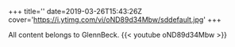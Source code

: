 +++
title=''
date=2019-03-26T15:43:26Z
cover='https://i.ytimg.com/vi/oND89d34Mbw/sddefault.jpg'
+++

All content belongs to GlennBeck.
{{< youtube oND89d34Mbw >}}
